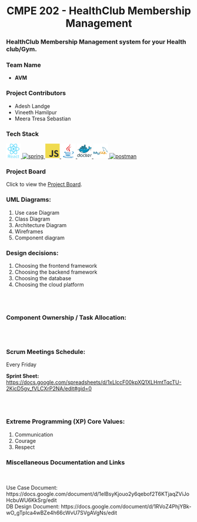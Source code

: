 <h1 align="center">CMPE 202 - HealthClub Membership Management</h1>
<h3>HealthClub Membership Management system for your Health club/Gym.</h3>

<h3>Team Name</h3>

- <b>AVM</b>

<h3>Project Contributors</h3>

- Adesh Landge
- Vineeth Hamilpur
- Meera Tresa Sebastian

<h3>Tech Stack</h3>

<a href="https://reactjs.org/" target="_blank" rel="noreferrer"> <img src="https://raw.githubusercontent.com/devicons/devicon/master/icons/react/react-original-wordmark.svg" alt="react" width="40" height="40"/> </a> <a href="https://spring.io/" target="_blank" rel="noreferrer"> <img src="https://www.vectorlogo.zone/logos/springio/springio-icon.svg" alt="spring" width="40" height="40"/> </a> <a href="https://developer.mozilla.org/en-US/docs/Web/JavaScript" target="_blank" rel="noreferrer"> <img src="https://raw.githubusercontent.com/devicons/devicon/master/icons/javascript/javascript-original.svg" alt="javascript" width="40" height="40"/> </a>  <a href="https://www.java.com" target="_blank" rel="noreferrer"> <img src="https://raw.githubusercontent.com/devicons/devicon/master/icons/java/java-original.svg" alt="java" width="40" height="40"/> <a href="https://www.docker.com/" target="_blank" rel="noreferrer"> <img src="https://raw.githubusercontent.com/devicons/devicon/master/icons/docker/docker-original-wordmark.svg" alt="docker" width="40" height="40"/> </a>  <a href="https://www.mysql.com/" target="_blank" rel="noreferrer"> <img src="https://raw.githubusercontent.com/devicons/devicon/master/icons/mysql/mysql-original-wordmark.svg" alt="mysql" width="40" height="40"/> </a>  <a href="https://postman.com" target="_blank" rel="noreferrer"> <img src="https://www.vectorlogo.zone/logos/getpostman/getpostman-icon.svg" alt="postman" width="40" height="40"/> </a>

<h3>Project Board</h3>

Click to view the [Project Board](https://github.com/orgs/gopinathsjsu/projects/69).

<h3>UML Diagrams:</h3>

1. Use case Diagram
2. Class Diagram
3. Architecture Diagram
4. Wireframes
5. Component diagram

<h3>Design decisions:</h3>

1. Choosing the frontend framework
2. Choosing the backend framework
3. Choosing the database
4. Choosing the cloud platform

<br />
<br />

  <h3>Component Ownership / Task Allocation:</h3>

<br />
<br />

  <h3>Scrum Meetings Schedule:</h3>

Every Friday

**Sprint Sheet:**
<br />
https://docs.google.com/spreadsheets/d/1xLlccF00kpXQ1XLHmtTqcTU-2KicD5gy_fVLCXrP2NA/edit#gid=0

<br />
<br />

<h3>Extreme Programming (XP) Core Values:</h3>

1. Communication
2. Courage
3. Respect


 <h3>Miscellaneous Documentation and Links</h3>
<br/>
<br/>
Use Case Document: https://docs.google.com/document/d/1elBsyKjouo2y6qebof2T6KTjaqZViJoHcbuWU6KkSrg/edit
<br/>
DB Design Document: https://docs.google.com/document/d/1RVoZ4PhjYBk-wO_gTpIca4wBZe4h66cWvU7SVgAVgNs/edit

